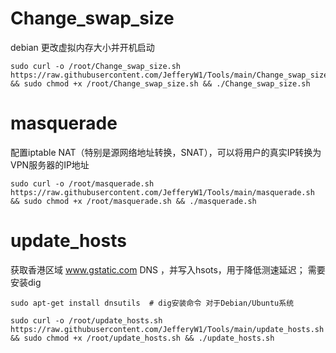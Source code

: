 # Change_swap_size
debian 更改虚拟内存大小并开机启动
```
sudo curl -o /root/Change_swap_size.sh https://raw.githubusercontent.com/JefferyW1/Tools/main/Change_swap_size.sh && sudo chmod +x /root/Change_swap_size.sh && ./Change_swap_size.sh
```
# masquerade
配置iptable NAT（特别是源网络地址转换，SNAT），可以将用户的真实IP转换为VPN服务器的IP地址
```
sudo curl -o /root/masquerade.sh https://raw.githubusercontent.com/JefferyW1/Tools/main/masquerade.sh && sudo chmod +x /root/masquerade.sh && ./masquerade.sh
```

# update_hosts
获取香港区域 www.gstatic.com DNS ，并写入hsots，用于降低测速延迟； 需要安装dig
```
sudo apt-get install dnsutils  # dig安装命令 对于Debian/Ubuntu系统
```
```
sudo curl -o /root/update_hosts.sh https://raw.githubusercontent.com/JefferyW1/Tools/main/update_hosts.sh && sudo chmod +x /root/update_hosts.sh && ./update_hosts.sh
```
